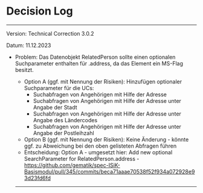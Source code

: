 # Decision Log

----
Version: Technical Correction 3.0.2

Datum: 11.12.2023

* Problem: Das Datenobjekt RelatedPerson sollte einen optionalen Suchparameter enthalten für .address, da das Element ein MS-Flag besitzt.
  * Option A (ggf. mit Nennung der Risiken): Hinzufügen optionaler Suchparameter für die UCs:
    * Suchabfragen von Angehörigen mit Hilfe der Adresse
    * Suchabfragen von Angehörigen mit Hilfe der Adresse unter Angabe der Stadt
    * Suchabfragen von Angehörigen mit Hilfe der Adresse unter Angabe des Ländercodes
    * Suchabfragen von Angehörigen mit Hilfe der Adresse unter Angabe der Postleihzahl
  * Option B (ggf. mit Nennung der Risiken): Keine Änderung - könnte ggf. zu Abweichung bei den oben gelisteten Abfragen führen
  * Entscheidung: Option A - umgesetzt hier: Add new optional SearchParameter for RelatedPerson.address - https://github.com/gematik/spec-ISiK-Basismodul/pull/345/commits/beca71aaae70538f52f934a072928e93d23fd6fd

  ----

